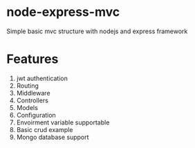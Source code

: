 # node-express-mvc
Simple basic mvc structure with nodejs and express framework
# Features
1. jwt authentication
2. Routing
3. Middleware
4. Controllers
5. Models
6. Configuration
7. Envoirment variable supportable
8. Basic crud example
9. Mongo database support
